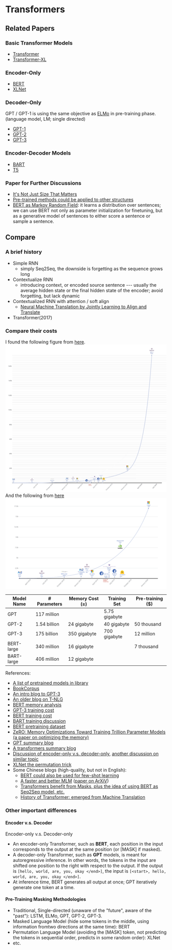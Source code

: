# Transformers

## Related Papers

### Basic Transformer Models
* [Transformer](https://arxiv.org/abs/1706.03762)
* [Transformer-XL](https://arxiv.org/abs/1901.02860)

### Encoder-Only
* [BERT](https://arxiv.org/abs/1810.04805)
* [XLNet](https://arxiv.org/abs/1906.08237)

### Decoder-Only
GPT / GPT-1 is using the same objective as [ELMo](https://arxiv.org/abs/1802.05365) in pre-training phase. (language model, LM; single directed)
* [GPT-1](https://s3-us-west-2.amazonaws.com/openai-assets/research-covers/language-unsupervised/language_understanding_paper.pdf)
* [GPT-2](https://d4mucfpksywv.cloudfront.net/better-language-models/language_models_are_unsupervised_multitask_learners.pdf)
* [GPT-3](https://arxiv.org/abs/2005.14165)

### Encoder-Decoder Models
* [BART](https://arxiv.org/abs/1910.13461)
* [T5](https://arxiv.org/pdf/1910.10683.pdf)

### Paper for Further Discussions
* [It's Not Just Size That Matters](https://arxiv.org/abs/2009.07118)
* [Pre-trained methods could be applied to other structures](https://arxiv.org/abs/2105.03322)
* [BERT as Markov Random Field](https://arxiv.org/abs/1902.04094):  it learns a distribution over sentences; we can use BERT not only as parameter initialization for finetuning, but as a generative model of sentences to either score a sentence or sample a sentence.

## Compare

### A brief history

* Simple RNN
  * simply Seq2Seq, the downside is forgetting as the sequence grows long
* Contextualize RNN
  * introducing context, or encoded source sentence --- usually the average hidden state or the final hidden state of the encoder; avoid forgetting, but lack dynamic
* Contextualized RNN with attention / soft align
  * [Neural Machine Translation by Jointly Learning to Align and Translate](https://arxiv.org/pdf/1409.0473.pdf)
* Transformer(2017)

### Compare their costs

I found the following figure from [here](https://samcash.substack.com/p/-laymans-guide-to-language-models).
![Compare Cost](./compare_cost.png)
And the following from [here](https://www.microsoft.com/en-us/research/blog/turing-nlg-a-17-billion-parameter-language-model-by-microsoft/)
![Compare Cost](./before_T-NLG_cost.png)


| Model Name | # Parameters | Memory Cost (≥) | Training Set  | Pre-training ($) |
|------------|--------------|-----------------|---------------|------------------|
| GPT        | 117 million  |                 | 5.75 gigabyte |                  |
| GPT-2      | 1.54 billion | 24 gigabyte     | 40 gigabyte   | 50 thousand      |
| GPT-3      | 175 billion  | 350 gigabyte    | 700 gigabyte  | 12 million       |
| BERT-large | 340 million  | 16 gigabyte     |               | 7 thousand       |
| BART-large | 406 million  | 12 gigabyte     |               |                  |

References:
* [A list of pretrained models in library](https://huggingface.co/transformers/pretrained_models.html)
* [BookCorpus](https://huggingface.co/datasets/bookcorpus)
* [An intro blog to GPT-3](https://samcash.substack.com/p/-laymans-guide-to-language-models)
* [An older blog on T-NLG](https://www.microsoft.com/en-us/research/blog/turing-nlg-a-17-billion-parameter-language-model-by-microsoft/)
* [BERT memory analysis](https://krishansubudhi.github.io/deeplearning/2019/09/20/BertMemoryAnalysis.html)
* [GPT-3 training cost](https://towardsdatascience.com/the-future-of-ai-is-decentralized-848d4931a29a#:~:text=Training%20GPT%2D3%20reportedly%20cost,way%20to%20train%20a%20model%3F&text=Artificial%20intelligence%20is%20a%20commodity,Google%2C%20Baidu%2C%20and%20Facebook%C2%B2.)
* [BERT training cost](https://dl.acm.org/doi/fullHtml/10.1145/3381831#:~:text=BERT%2Dlarge%20was%20trained%20on,an%20estimated%20cost%20of%20%2425%2C000.)
* [BART training discussion](https://github.com/pytorch/fairseq/issues/2731)
* [BERT pretraining dataset](https://d2l.ai/chapter_natural-language-processing-pretraining/bert-dataset.html)
* [ZeRO: Memory Optimizations Toward Training Trillion Parameter Models (a paper on optimizing the memory)](https://arxiv.org/pdf/1910.02054.pdf)
* [GPT summary blog](https://medium.com/walmartglobaltech/the-journey-of-open-ai-gpt-models-32d95b7b7fb2)
* [A transformers summary blog](https://www.topbots.com/generalized-language-models-bert-openai-gpt2/)
* [Discussion of encoder-only v.s. decoder-only](https://datascience.stackexchange.com/questions/87637/what-is-the-difference-between-gpt-blocks-and-bert-blocks), [another discussion on similar topic](https://stats.stackexchange.com/questions/515152/deciding-between-decoder-only-or-encoder-only-transformers-bert-gpt)
* [XLNet the permutation trick](https://medium.com/saarthi-ai/xlnet-the-permutation-language-model-b30f5b4e3c1e)
* Some Chinese blogs (high-quality, but not in English): 
  * [BERT could also be used for few-shot learning](https://kexue.fm/archives/7764/comment-page-1)
  * [A faster and better MLM](https://kexue.fm/archives/7661) ([paper on ArXiV](https://arxiv.org/abs/2004.08097))
  * [Transformers benefit from Masks, plus the idea of using BERT as Seq2Seq model, etc.](https://kexue.fm/archives/6933)
  * [History of Transformer: emerged from Machine Translation](https://zhuanlan.zhihu.com/p/104393915)

### Other important differences

#### Encoder v.s. Decoder

Encoder-only v.s. Decoder-only
* An encoder-only Transformer, such as **BERT**, each position in the input corresponds to the output at the same position (or [MASK] if masked).
* A decoder-only Transformer, such as **GPT** models, is meant for autoregressive inference. In other words, the tokens in the input are shifted one position to the right with respect to the output. If the output is ```[hello, world, are, you, okay </end>]```, the input is ```[<start>, hello, world, are, you, okay </end>]```.
* At inference time, BERT generates all output at once; GPT iteratively generate one token at a time.

#### Pre-Training Masking Methodologies

* Traditional, Single-directed (unaware of the "future", aware of the "past"): LSTM, ELMo, GPT, GPT-2, GPT-3.
* Masked Language Model (hide some tokens in the middle, using information fromtwo directions at the same time): BERT
* Permutation Language Model (avoiding the [MASK] token, not predicting the tokens in sequential order, predicts in some random order): XLNet
* etc.

